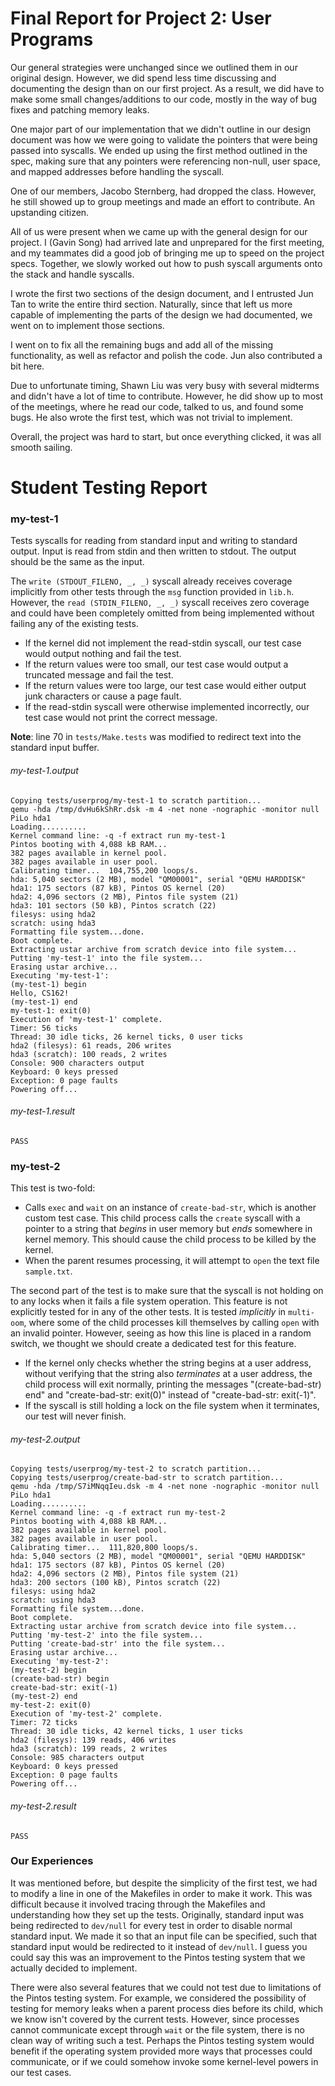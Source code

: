Final Report for Project 2: User Programs
=========================================

Our general strategies were unchanged since we outlined them in our original design.
However, we did spend less time discussing and documenting the design than on our first project. As a result, we did have to make some small changes/additions to our code, mostly in the way of bug fixes and patching memory leaks.

One major part of our implementation that we didn't outline in our design document was how we were going to validate the pointers that were being passed into syscalls. We ended up using the first method outlined in the spec, making sure that any pointers were referencing non-null, user space, and mapped addresses before handling the syscall.

One of our members, Jacobo Sternberg, had dropped the class. However, he still showed up to group meetings and made an effort to contribute. An upstanding citizen.

All of us were present when we came up with the general design for our project. I (Gavin Song) had arrived late and unprepared for the first meeting, and my teammates did a good job of bringing me up to speed on the project specs. Together, we slowly worked out how to push syscall arguments onto the stack and handle syscalls.

I wrote the first two sections of the design document, and I entrusted Jun Tan to write the entire third section. Naturally, since that left us more capable of implementing the parts of the design we had documented, we went on to implement those sections.

I went on to fix all the remaining bugs and add all of the missing functionality, as well as refactor and polish the code. Jun also contributed a bit here.

Due to unfortunate timing, Shawn Liu was very busy with several midterms and didn't have a lot of time to contribute. However, he did show up to most of the meetings, where he read our code, talked to us, and found some bugs. He also wrote the first test, which was not trivial to implement.

Overall, the project was hard to start, but once everything clicked, it was all smooth sailing.

Student Testing Report
=========================================

### my-test-1
Tests syscalls for reading from standard input and writing to standard output. Input is read from stdin and then written to stdout. The output should be the same as the input.

The `write (STDOUT_FILENO, _, _)` syscall already receives coverage implicitly from other tests through the `msg` function provided in `lib.h`. However, the `read (STDIN_FILENO, _, _)` syscall receives zero coverage and could have been completely omitted from being implemented without failing any of the existing tests.

- If the kernel did not implement the read-stdin syscall, our test case would output nothing and fail the test.
- If the return values were too small, our test case would output a truncated message and fail the test.
- If the return values were too large, our test case would either output junk characters or cause a page fault.
- If the read-stdin syscall were otherwise implemented incorrectly, our test case would not print the correct message.

**Note**: line 70 in `tests/Make.tests` was modified to redirect text into the standard input buffer.

###### my-test-1.output
```
Copying tests/userprog/my-test-1 to scratch partition...
qemu -hda /tmp/dvHu6kShRr.dsk -m 4 -net none -nographic -monitor null
PiLo hda1
Loading..........
Kernel command line: -q -f extract run my-test-1
Pintos booting with 4,088 kB RAM...
382 pages available in kernel pool.
382 pages available in user pool.
Calibrating timer...  104,755,200 loops/s.
hda: 5,040 sectors (2 MB), model "QM00001", serial "QEMU HARDDISK"
hda1: 175 sectors (87 kB), Pintos OS kernel (20)
hda2: 4,096 sectors (2 MB), Pintos file system (21)
hda3: 101 sectors (50 kB), Pintos scratch (22)
filesys: using hda2
scratch: using hda3
Formatting file system...done.
Boot complete.
Extracting ustar archive from scratch device into file system...
Putting 'my-test-1' into the file system...
Erasing ustar archive...
Executing 'my-test-1':
(my-test-1) begin
Hello, CS162!
(my-test-1) end
my-test-1: exit(0)
Execution of 'my-test-1' complete.
Timer: 56 ticks
Thread: 30 idle ticks, 26 kernel ticks, 0 user ticks
hda2 (filesys): 61 reads, 206 writes
hda3 (scratch): 100 reads, 2 writes
Console: 900 characters output
Keyboard: 0 keys pressed
Exception: 0 page faults
Powering off...

```

###### my-test-1.result
```
PASS

```

### my-test-2
This test is two-fold:
- Calls `exec` and `wait` on an instance of `create-bad-str`, which is another custom test case. This child process calls the `create` syscall with a pointer to a string that *begins* in user memory but *ends* somewhere in kernel memory. This should cause the child process to be killed by the kernel.
- When the parent resumes processing, it will attempt to `open` the text file `sample.txt`.

The second part of the test is to make sure that the syscall is not holding on to any locks when it fails a file system operation. This feature is not explicitly tested for in any of the other tests. It is tested *implicitly* in `multi-oom`, where some of the child processes kill themselves by calling `open` with an invalid pointer. However, seeing as how this line is placed in a random switch, we thought we should create a dedicated test for this feature.

- If the kernel only checks whether the string begins at a user address, without verifying that the string also *terminates* at a user address, the child process will exit normally, printing the messages "(create-bad-str) end" and "create-bad-str: exit(0)" instead of "create-bad-str: exit(-1)".
- If the syscall is still holding a lock on the file system when it terminates, our test will never finish.

###### my-test-2.output
```
Copying tests/userprog/my-test-2 to scratch partition...
Copying tests/userprog/create-bad-str to scratch partition...
qemu -hda /tmp/S7iMNqqIeu.dsk -m 4 -net none -nographic -monitor null
PiLo hda1
Loading..........
Kernel command line: -q -f extract run my-test-2
Pintos booting with 4,088 kB RAM...
382 pages available in kernel pool.
382 pages available in user pool.
Calibrating timer...  111,820,800 loops/s.
hda: 5,040 sectors (2 MB), model "QM00001", serial "QEMU HARDDISK"
hda1: 175 sectors (87 kB), Pintos OS kernel (20)
hda2: 4,096 sectors (2 MB), Pintos file system (21)
hda3: 200 sectors (100 kB), Pintos scratch (22)
filesys: using hda2
scratch: using hda3
Formatting file system...done.
Boot complete.
Extracting ustar archive from scratch device into file system...
Putting 'my-test-2' into the file system...
Putting 'create-bad-str' into the file system...
Erasing ustar archive...
Executing 'my-test-2':
(my-test-2) begin
(create-bad-str) begin
create-bad-str: exit(-1)
(my-test-2) end
my-test-2: exit(0)
Execution of 'my-test-2' complete.
Timer: 72 ticks
Thread: 30 idle ticks, 42 kernel ticks, 1 user ticks
hda2 (filesys): 139 reads, 406 writes
hda3 (scratch): 199 reads, 2 writes
Console: 985 characters output
Keyboard: 0 keys pressed
Exception: 0 page faults
Powering off...

```

###### my-test-2.result
```
PASS

```

### Our Experiences

It was mentioned before, but despite the simplicity of the first test, we had to modify a line in one of the Makefiles in order to make it work. This was difficult because it involved tracing through the Makefiles and understanding how they set up the tests. Originally, standard input was being redirected to `dev/null` for every test in order to disable normal standard input. We made it so that an input file can be specified, such that standard input would be redirected to it instead of `dev/null`. I guess you could say this was an improvement to the Pintos testing system that we actually decided to implement.

There were also several features that we could not test due to limitations of the Pintos testing system. For example, we considered the possibility of testing for memory leaks when a parent process dies before its child, which we know isn't covered by the current tests. However, since processes cannot communicate except through `wait` or the file system, there is no clean way of writing such a test. Perhaps the Pintos testing system would benefit if the operating system provided more ways that processes could communicate, or if we could somehow invoke some kernel-level powers in our test cases.
